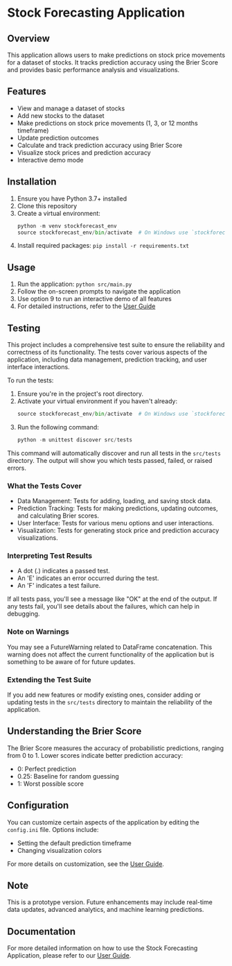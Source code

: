 # Stock Forecasting Application

## Overview
This application allows users to make predictions on stock price movements for a dataset of stocks. It tracks prediction accuracy using the Brier Score and provides basic performance analysis and visualizations.

## Features
- View and manage a dataset of stocks
- Add new stocks to the dataset
- Make predictions on stock price movements (1, 3, or 12 months timeframe)
- Update prediction outcomes
- Calculate and track prediction accuracy using Brier Score
- Visualize stock prices and prediction accuracy
- Interactive demo mode

## Installation
1. Ensure you have Python 3.7+ installed
2. Clone this repository
3. Create a virtual environment:
   ```python
   python -m venv stockforecast_env
   source stockforecast_env/bin/activate  # On Windows use `stockforecast_env\Scripts\activate`
   ```
4. Install required packages:
   ```pip install -r requirements.txt```

## Usage
1. Run the application:
   ```python src/main.py```
2. Follow the on-screen prompts to navigate the application
3. Use option 9 to run an interactive demo of all features
4. For detailed instructions, refer to the [User Guide](USER_GUIDE.md)

## Testing
This project includes a comprehensive test suite to ensure the reliability and correctness of its functionality. The tests cover various aspects of the application, including data management, prediction tracking, and user interface interactions.

To run the tests:

1. Ensure you're in the project's root directory.
2. Activate your virtual environment if you haven't already:
   ```python
   source stockforecast_env/bin/activate  # On Windows use `stockforecast_env\Scripts\activate`
   ```
3. Run the following command:
   ```python
   python -m unittest discover src/tests
   ```

This command will automatically discover and run all tests in the `src/tests` directory. The output will show you which tests passed, failed, or raised errors.

### What the Tests Cover
- Data Management: Tests for adding, loading, and saving stock data.
- Prediction Tracking: Tests for making predictions, updating outcomes, and calculating Brier scores.
- User Interface: Tests for various menu options and user interactions.
- Visualization: Tests for generating stock price and prediction accuracy visualizations.

### Interpreting Test Results
- A dot (.) indicates a passed test.
- An 'E' indicates an error occurred during the test.
- An 'F' indicates a test failure.

If all tests pass, you'll see a message like "OK" at the end of the output. If any tests fail, you'll see details about the failures, which can help in debugging.

### Note on Warnings
You may see a FutureWarning related to DataFrame concatenation. This warning does not affect the current functionality of the application but is something to be aware of for future updates.

### Extending the Test Suite
If you add new features or modify existing ones, consider adding or updating tests in the `src/tests` directory to maintain the reliability of the application.

## Understanding the Brier Score
The Brier Score measures the accuracy of probabilistic predictions, ranging from 0 to 1. Lower scores indicate better prediction accuracy:
- 0: Perfect prediction
- 0.25: Baseline for random guessing
- 1: Worst possible score

## Configuration
You can customize certain aspects of the application by editing the `config.ini` file. Options include:
- Setting the default prediction timeframe
- Changing visualization colors

For more details on customization, see the [User Guide](USER_GUIDE.md#customizing-the-application).

## Note
This is a prototype version. Future enhancements may include real-time data updates, advanced analytics, and machine learning predictions.

## Documentation
For more detailed information on how to use the Stock Forecasting Application, please refer to our [User Guide](USER_GUIDE.md).
